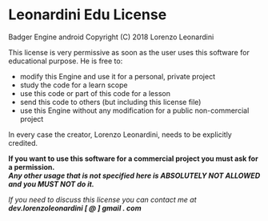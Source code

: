 # Leonardini Edu License

Badger Engine android
Copyright (C) 2018 Lorenzo Leonardini

This license is very permissive as soon as the user uses this software for educational purpose.
He is free to:
- modify this Engine and use it for a personal, private project
- study the code for a learn scope
- use this code or part of this code for a lesson
- send this code to others (but including this license file)
- use this Engine without any modification for a public non-commercial project

In every case the creator, Lorenzo Leonardini, needs to be explicitly credited.

<strong>If you want to use this software for a commercial project you must ask for a permission.</strong><br />
<strong><i>Any other usage that is not specified here is ABSOLUTELY NOT ALLOWED and you MUST NOT do it.</i></strong><br />

<i>If you need to discuss this license you can contact me at <strong>dev.lorenzoleonardini [ @ ] gmail . com</strong></i>
